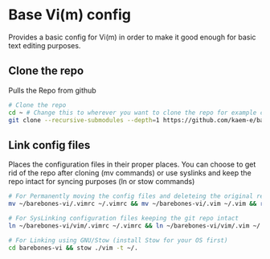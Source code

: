 # Base Vi(m) config 

Provides a basic config for Vi(m) in order to make it good enough for basic text editing purposes.

## Clone the repo

Pulls the Repo from github

```sh
# Clone the repo
cd ~ # Change this to wherever you want to clone the repo for example cd ~/git or cd ~/git-repos
git clone --recursive-submodules --depth=1 https://github.com/kaem-e/barebones-vi.git
```

## Link config files

Places the configuration files in their proper places. 
You can choose to get rid of the repo after cloning (mv commands) or use syslinks and keep the repo intact for syncing purposes (ln or stow commands)

```sh
# For Permanently moving the config files and deleteing the original repo,
mv ~/barebones-vi/.vimrc ~/.vimrc && mv ~/barebones-vi/.vim ~/.vim && rm -rf ~/barebones-vi 

# For SysLinking configuration files keeping the git repo intact
ln ~/barebones-vi/vim/.vimrc ~/.vimrc && ln ~/barebones-vi/vim/.vim ~/.vim

# For Linking using GNU/Stow (install Stow for your OS first)
cd barebones-vi && stow ./vim -t ~/.
```

